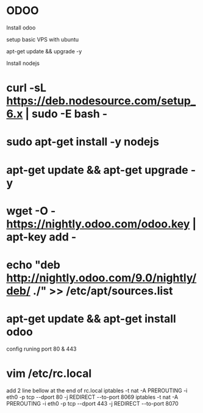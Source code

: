 # ODOO
Install odoo

setup basic VPS with ubuntu

apt-get update && upgrade -y

Install nodejs

# curl -sL https://deb.nodesource.com/setup_6.x | sudo -E bash -
# sudo apt-get install -y nodejs
# apt-get update && apt-get upgrade -y

# wget -O - https://nightly.odoo.com/odoo.key | apt-key add -
# echo "deb http://nightly.odoo.com/9.0/nightly/deb/ ./" >> /etc/apt/sources.list
# apt-get update && apt-get install odoo

config runing port 80 & 443
# vim /etc/rc.local
add 2 line bellow at the end of rc.local
iptables -t nat -A PREROUTING -i eth0 -p tcp --dport 80 -j REDIRECT --to-port 8069
iptables -t nat -A PREROUTING -i eth0 -p tcp --dport 443 -j REDIRECT --to-port 8070
